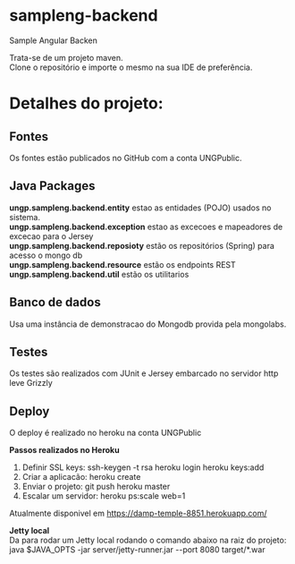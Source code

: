 sampleng-backend
================

Sample Angular Backen  

Trata-se de um projeto maven.  
Clone o repositório e importe o mesmo na sua IDE de preferência.  

Detalhes do projeto:
===================

## Fontes ##  
Os fontes estão publicados no GitHub com a conta UNGPublic.  

## Java Packages ##
__ungp.sampleng.backend.entity__ estao as entidades (POJO) usados no sistema.  
__ungp.sampleng.backend.exception__ estao as excecoes e mapeadores de excecao para o Jersey  
__ungp.sampleng.backend.reposioty__ estão os repositórios (Spring) para acesso o mongo db  
__ungp.sampleng.backend.resource__ estão os endpoints REST  
__ungp.sampleng.backend.util__ estão os utilitarios  

## Banco de dados ##  
Usa uma instância de demonstracao do Mongodb provida pela mongolabs.  

## Testes ## 
 
  Os testes são realizados com JUnit e Jersey embarcado no servidor http leve Grizzly  

## Deploy ## 
 
 O deploy é realizado no heroku na conta UNGPublic  

__Passos realizados no Heroku__  
1) Definir SSL keys: ssh-keygen -t rsa heroku login heroku keys:add    
2) Criar a aplicacão: heroku create   
3) Enviar o projeto: git push heroku master  
4) Escalar um servidor: heroku ps:scale web=1  

Atualmente disponivel em https://damp-temple-8851.herokuapp.com/   


__Jetty local__  
Da para rodar um Jetty local rodando o comando abaixo na raiz do projeto:  
java $JAVA_OPTS -jar server/jetty-runner.jar --port 8080 target/*.war